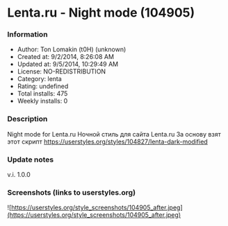 # Lenta.ru - Night mode (104905)

### Information
- Author: Ton Lomakin (t0H) (unknown)
- Created at: 9/2/2014, 8:26:08 AM
- Updated at: 9/5/2014, 10:29:49 AM
- License: NO-REDISTRIBUTION
- Category: lenta
- Rating: undefined
- Total installs: 475
- Weekly installs: 0


### Description
Night mode for Lenta.ru
Ночной стиль для сайта Lenta.ru
За основу взят этот скрипт https://userstyles.org/styles/104827/lenta-dark-modified

### Update notes
v.i. 1.0.0

### Screenshots (links to userstyles.org)
![https://userstyles.org/style_screenshots/104905_after.jpeg](https://userstyles.org/style_screenshots/104905_after.jpeg)


